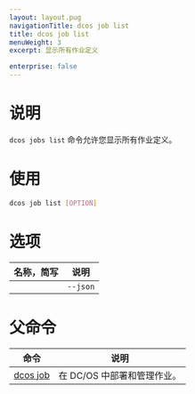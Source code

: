 ```yaml
---
layout: layout.pug
navigationTitle: dcos job list
title: dcos job list
menuWeight: 3
excerpt: 显示所有作业定义

enterprise: false
---
```



# 说明
`dcos jobs list` 命令允许您显示所有作业定义。

# 使用

```bash
dcos job list [OPTION]
```

# 选项

| 名称，简写 | 说明 |
|---------|-------------|
| | `--json` | 显示 JSON 格式化列表。 |

# 父命令

| 命令 | 说明 |
|---------|-------------|
|  [dcos job](/zh/1.11/cli/command-reference/dcos-job/)  | 在 DC/OS 中部署和管理作业。|
